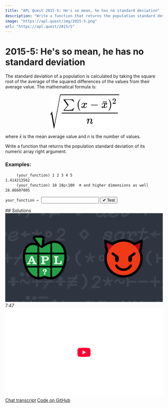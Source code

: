```yaml
---
title: "APL Quest 2015-5: He's so mean, he has no standard deviation"
description: "Write a function that returns the population standard deviation of its numeric array right argument."
image: "https://apl.quest/img/2015-5.png"
url: "https://apl.quest/2015/5"
---
```


# <span class=s>2015-</span>5: He's so mean, he has no standard deviation
The standard deviation of a population is calculated by taking the square root of the average of the squared differences of the values from their average value. The mathematical formula is:

<div align="center">
<img src="../../img/stdev.svg" class="fi">
</div>

where <span class="math"><i>x̄</i></span> is the mean average value and <span class="math"><i>n</i></span> is the number of values.

Write a function that returns the population standard deviation of its numeric array right argument.

### Examples:

```APL
     (your_function) 1 2 3 4 5
1.414213562
     (your_function) 10 10⍴⍳100  ⍝ and higher dimensions as well
28.86607005
```
<div class="pdiv">
  <code onclick="p_Input.focus()">your_function ← </code><input id="p_Input" autocomplete="off" spellcheck="false" oninput="this.parentElement.querySelector`button`.disabled=false;localStorage.setItem(window.location.pathname,this.value)" onkeypress="subm(event)">
  <button onclick="alert$.next`Testing…`;submitSolution`p`" class="md-button md-button--primary">&#x2714; Test</button>
</div>
<blockquote id="p_Output"></blockquote>
## Solutions
<div onclick="play(this)" title="Video on YouTube" class="yt">
<img alt="Video Thumbnail" src="../../img/2015-5.png">
<time>7:47</time>
<img alt="YouTube" src="../../img/yt-big.png">
</div>
<a href="https://chat.stackexchange.com/transcript/message/61644417#61644417" target="_blank" class="md-button md-button--primary">Chat transcript</a>
<a href="https://github.com/abrudz/apl_quest/blob/main/2015/5.apl" target="_blank" class="md-button md-button--primary right">Code on GitHub</a>

<script>
    testCases={"a":["1 2 3 4 5","5-⍳10","⍳50","?20⍴50","?(10+?20)⍴50"],"b":["10 10⍴⍳100","1","25-?(10+?20)⍴50","5 5⍴⍳25","(2+?3⍴?5)⍴?100⍴50"],"f":"{(({+/(⍵-(≢⍵)⍴(+/⍵)÷≢⍵)*2},⍵)÷≢,⍵)*0.5}"}
    p_Input.value=localStorage.getItem(window.location.pathname)
    play=e=>e.outerHTML=`<iframe src="https://www.youtube.com/embed/9_RPmL2Szkk?list=PLYKQVqyrAEj9wDIUyLDGtDAFTKY38BUMN&autoplay=1" title="<span class=s>2015-</span>5: He's so mean, he has no standard deviation (APL Quest 2015-5)" frameborder="0" allow="accelerometer; autoplay; clipboard-write; encrypted-media; gyroscope; picture-in-picture; web-share" referrerpolicy="strict-origin-when-cross-origin" allowfullscreen></iframe>`
</script>
